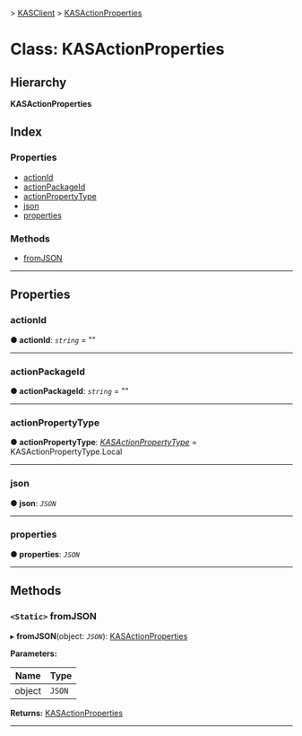 [](../README.md) > [KASClient](../modules/kasclient.md) > [KASActionProperties](../classes/kasclient.kasactionproperties.md)

# Class: KASActionProperties

## Hierarchy

**KASActionProperties**

## Index

### Properties

* [actionId](kasclient.kasactionproperties.md#actionid)
* [actionPackageId](kasclient.kasactionproperties.md#actionpackageid)
* [actionPropertyType](kasclient.kasactionproperties.md#actionpropertytype)
* [json](kasclient.kasactionproperties.md#json)
* [properties](kasclient.kasactionproperties.md#properties)

### Methods

* [fromJSON](kasclient.kasactionproperties.md#fromjson)

---

## Properties

<a id="actionid"></a>

###  actionId

**● actionId**: *`string`* = ""

___
<a id="actionpackageid"></a>

###  actionPackageId

**● actionPackageId**: *`string`* = ""

___
<a id="actionpropertytype"></a>

###  actionPropertyType

**● actionPropertyType**: *[KASActionPropertyType](../enums/kasclient.kasactionpropertytype.md)* =  KASActionPropertyType.Local

___
<a id="json"></a>

###  json

**● json**: *`JSON`*

___
<a id="properties"></a>

###  properties

**● properties**: *`JSON`*

___

## Methods

<a id="fromjson"></a>

### `<Static>` fromJSON

▸ **fromJSON**(object: *`JSON`*): [KASActionProperties](kasclient.kasactionproperties.md)

**Parameters:**

| Name | Type |
| ------ | ------ |
| object | `JSON` |

**Returns:** [KASActionProperties](kasclient.kasactionproperties.md)

___

